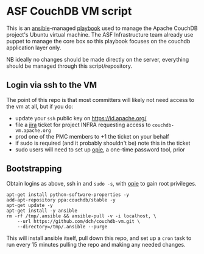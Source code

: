 # ASF CouchDB VM script

This is an [ansible]-managed [playbook] used to manage the Apache CouchDB
project's Ubuntu virtual machine. The ASF Infrastructure team already use
puppet to manage the core box so this playbook focuses on the couchdb
application layer only.

NB ideally no changes should be made directly on the server, everything
should be managed through this script/repository.

## Login via ssh to the VM

The point of this repo is that most committers will likely not need access to
the vm at all, but if you do:

- update your `ssh` public key on https://id.apache.org/
- file a [jira] ticket for project INFRA requesting access to `couchdb-vm.apache.org`
- prod one of the PMC members to +1 the ticket on your behalf
- if sudo is required (and it probably shouldn't be) note this in the ticket
- sudo users will need to set up [opie], a one-time password tool, prior

## Bootstrapping

Obtain logins as above, ssh in and `sudo -s`, with [opie] to gain root privileges.

    apt-get install python-software-properties -y
    add-apt-repository ppa:couchdb/stable -y
    apt-get update -y
    apt-get install -y ansible
    rm -rf /tmp/.ansible && ansible-pull -v -i localhost, \
        --url https://github.com/dch/couchdb-vm.git \
        --directory=/tmp/.ansible --purge

This will install ansible itself, pull down this repo, and set up a `cron`
task to run every 15 minutes pulling the repo and making any needed changes.

[opie]: http://docs.asfcloud.com/committer/opie
[ansible]: http://ansible.com/
[playbook]: http://docs.ansible.com/playbooks.html
[jira]: https://issues.apache.org/jira/browse/INFRA
